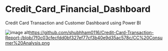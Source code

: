# Credit_Card_Financial_Dashboard
Credit Card Transaction and Customer Dashboard using Power BI


![image alt](image_url)https://github.com/shubhham0116/Credit-Card-Transaction-Report-/blob/7f0c03cfecfdd0bf327ef77cf3b40e9d35ac578c/CC%20Consumer%20Analysis.png
